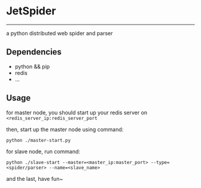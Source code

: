 # JetSpider
---

a python distributed web spider and parser

## Dependencies

* python && pip
* redis
* ...

## Usage

for master node, you should start up your redis server on `<redis_server_ip:redis_server_port`

then, start up the master node using command:

```
python ./master-start.py 
```

for slave node, run command:

```
python ./slave-start --master=<master_ip:master_port> --type=<spider/parser> --name=<slave_name>
```

and the last, have fun~

